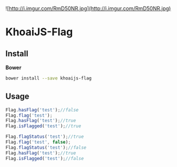 ![http://i.imgur.com/RmD50NR.jpg](http://i.imgur.com/RmD50NR.jpg)

# KhoaiJS-Flag

## Install

**Bower**

```bash
bower install --save khoaijs-flag
```

## Usage

```js
Flag.hasFlag('test');//false
Flag.flag('test');
Flag.hasFlag('test');//true
Flag.isFlagged('test');//true

Flag.flagStatus('test');//true
Flag.flag('test', false);
Flag.flagStatus('test');//false
Flag.hasFlag('test');//true
Flag.isFlagged('test');//false
```